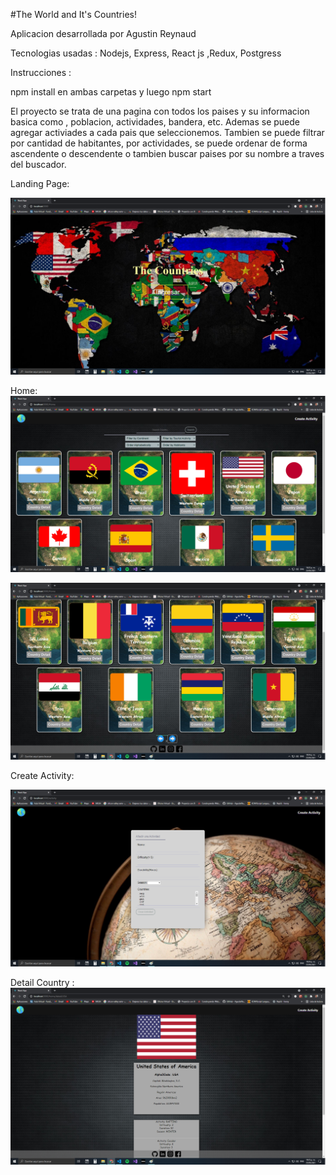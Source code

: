 #The World and It's Countries!

Aplicacion desarrollada por Agustin Reynaud 

Tecnologias usadas : Nodejs, Express, React js ,Redux, Postgress

Instrucciones : 

npm install en ambas carpetas y luego npm start


El proyecto se trata de una pagina con todos los paises y su informacion basica como , poblacion, actividades, bandera, etc. 
Ademas se puede agregar activiades a cada pais que seleccionemos. Tambien se puede filtrar por cantidad de habitantes, por actividades, se puede ordenar
de forma ascendente o descendente o tambien buscar paises por su nombre a traves del buscador. 

Landing Page:

![Test Image 1](https://github.com/AgustinReynaud/AgustinReynaud/blob/main/Images/c1.png)

Home: 
![Test Image 1](https://github.com/AgustinReynaud/AgustinReynaud/blob/main/Images/c2.png)


![Test Image 1](https://github.com/AgustinReynaud/AgustinReynaud/blob/main/Images/c3.png)

Create Activity: 

![Test Image 1](https://github.com/AgustinReynaud/AgustinReynaud/blob/main/Images/c4.png)

Detail Country :
![Test Image 1](https://github.com/AgustinReynaud/AgustinReynaud/blob/main/Images/c5.png)

